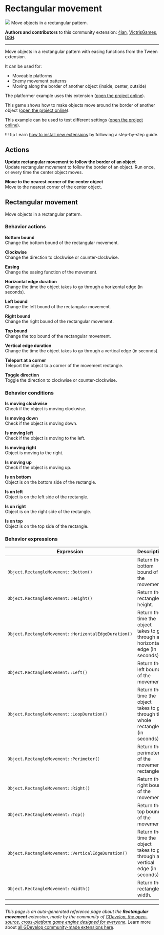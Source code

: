 # Rectangular movement

<img src="https://resources.gdevelop-app.com/assets/Icons/shape-rectangle-plus.svg" class="extension-icon"></img>
Move objects in a rectangular pattern.

**Authors and contributors** to this community extension: [4ian](https://gd.games/4ian), [VictrisGames](https://gd.games/VictrisGames), [D8H](https://gd.games/D8H).

---

Move objects in a rectangular pattern with easing functions from the Tween extension.

It can be used for:


- Moveable platforms
- Enemy movement patterns
- Moving along the border of another object (inside, center, outside)

The platformer example uses this extension ([open the project online](https://editor.gdevelop.io/?project=example://platformer)).

This game shows how to make objects move around the border of another object ([open the project online](https://editor.gdevelop.io/?project=example://moving-saw-platformer)).

This example can be used to test different settings ([open the project online](https://editor.gdevelop.io/?project=example://rectangular-movement)).


!!! tip
    Learn [how to install new extensions](/gdevelop5/extensions/search) by following a step-by-step guide.

## Actions

**Update rectangular movement to follow the border of an object**  
Update rectangular movement to follow the border of an object. Run once, or every time the center object moves.

**Move to the nearest corner of the center object**  
Move to the nearest corner of the center object.



## Rectangular movement 

Move objects in a rectangular pattern. 

### Behavior actions

**Bottom bound**  
Change the bottom bound of the rectangular movement.

**Clockwise**  
Change the direction to clockwise or counter-clockwise.

**Easing**  
Change the easing function of the movement.

**Horizontal edge duration**  
Change the time the object takes to go through a horizontal edge (in seconds).

**Left bound**  
Change the left bound of the rectangular movement.

**Right bound**  
Change the right bound of the rectangular movement.

**Top bound**  
Change the top bound of the rectangular movement.

**Vertical edge duration**  
Change the time the object takes to go through a vertical edge (in seconds).

**Teleport at a corner**  
Teleport the object to a corner of the movement rectangle.

**Toggle direction**  
Toggle the direction to clockwise or counter-clockwise.

### Behavior conditions

**Is moving clockwise**  
Check if the object is moving clockwise.

**Is moving down**  
Check if the object is moving down.

**Is moving left**  
Check if the object is moving to the left.

**Is moving right**  
Object is moving to the right.

**Is moving up**  
Check if the object is moving up.

**Is on bottom**  
Object is on the bottom side of the rectangle.

**Is on left**  
Object is on the left side of the rectangle.

**Is on right**  
Object is on the right side of the rectangle.

**Is on top**  
Object is on the top side of the rectangle.

### Behavior expressions

| Expression | Description |  |
|-----|-----|-----|
| `Object.RectangleMovement::Bottom()` | Return the bottom bound of the movement. ||
| `Object.RectangleMovement::Height()` | Return the rectangle height. ||
| `Object.RectangleMovement::HorizontalEdgeDuration()` | Return the time the object takes to go through a horizontal edge (in seconds). ||
| `Object.RectangleMovement::Left()` | Return the left bound of the movement. ||
| `Object.RectangleMovement::LoopDuration()` | Return the time the object takes to go through the whole rectangle (in seconds). ||
| `Object.RectangleMovement::Perimeter()` | Return the perimeter of the movement rectangle. ||
| `Object.RectangleMovement::Right()` | Return the right bound of the movement. ||
| `Object.RectangleMovement::Top()` | Return the top bound of the movement. ||
| `Object.RectangleMovement::VerticalEdgeDuration()` | Return the time the object takes to go through a vertical edge (in seconds). ||
| `Object.RectangleMovement::Width()` | Return the rectangle width. ||

---

*This page is an auto-generated reference page about the **Rectangular movement** extension, made by the community of [GDevelop, the open-source, cross-platform game engine designed for everyone](https://gdevelop.io/).* Learn more about [all GDevelop community-made extensions here](/gdevelop5/extensions).